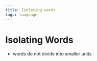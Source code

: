 ```yaml
---
title: Isolating words
tags: language
---
```


# Isolating Words
- words do not divide into smaller units




























































